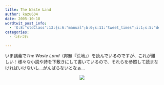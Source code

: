 ```yaml
---
title: The Waste Land
author: kazu634
date: 2005-10-18
wordtwit_post_info:
  - 'O:8:"stdClass":13:{s:6:"manual";b:0;s:11:"tweet_times";i:1;s:5:"delay";i:0;s:7:"enabled";i:1;s:10:"separation";s:2:"60";s:7:"version";s:3:"3.7";s:14:"tweet_template";b:0;s:6:"status";i:2;s:6:"result";a:0:{}s:13:"tweet_counter";i:2;s:13:"tweet_log_ids";a:1:{i:0;i:2109;}s:9:"hash_tags";a:0:{}s:8:"accounts";a:1:{i:0;s:7:"kazu634";}}'
categories:
  - つれづれ

---
```

<div class="section">
<p>
    いま講義で<i>The Waste Land</i>（邦題『荒地』）を読んでいるのですが、これが難しい！様々な小説や詩を下敷きにして書いているので、それらを参照して読まなければいけないし…がんばらないとなぁ…
</p>
  
<p>
</p>
  
<p>
<center>
<a href="https://www.amazon.co.jp/exec/obidos/redirect?tag=Lvdrfree-22%26link_code=xm2%26camp=2025%26creative=165953%26path=http://www.amazon.co.jp/gp/redirect.html%253fASIN=014243731X%2526tag=Lvdrfree-22%2526lcode=xm2%2526cID=2025%2526ccmID=165953%2526location=/o/ASIN/014243731X%25253FSubscriptionId=15JBHWP7TH9QYT1RMHG2" onclick="__gaTracker('send', 'event', 'outbound-article', 'https://www.amazon.co.jp/exec/obidos/redirect?tag=Lvdrfree-22%26link_code=xm2%26camp=2025%26creative=165953%26path=http://www.amazon.co.jp/gp/redirect.html%253fASIN=014243731X%2526tag=Lvdrfree-22%2526lcode=xm2%2526cID=2025%2526ccmID=165953%2526location=/o/ASIN/014243731X%25253FSubscriptionId=15JBHWP7TH9QYT1RMHG2', '');" target="_blank"><img src="http://ec1.images-amazon.com/images/P/014243731X.01._SCMZZZZZZZ_.jpg" border="0" /></a>
</center>
</p>
</div>
